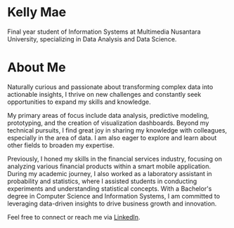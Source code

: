 # Kelly Mae

Final year student of Information Systems at Multimedia Nusantara University, specializing in Data Analysis and Data Science.

# About Me
Naturally curious and passionate about transforming complex data into actionable insights, I thrive on new challenges and constantly seek opportunities to expand my skills and knowledge.

My primary areas of focus include data analysis, predictive modeling, prototyping, and the creation of visualization dashboards. Beyond my technical pursuits, I find great joy in sharing my knowledge with colleagues, especially in the area of data. I am also eager to explore and learn about other fields to broaden my expertise.

Previously, I honed my skills in the financial services industry, focusing on analyzing various financial products within a smart mobile application. During my academic journey, I also worked as a laboratory assistant in probability and statistics, where I assisted students in conducting experiments and understanding statistical concepts. With a Bachelor's degree in Computer Science and Information Systems, I am committed to leveraging data-driven insights to drive business growth and innovation.

Feel free to connect or reach me via [LinkedIn](https://www.linkedin.com/in/antonettekelly/).
